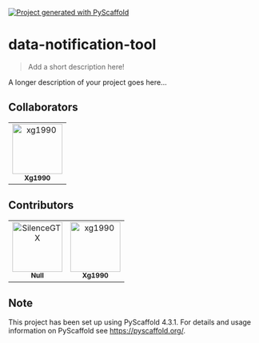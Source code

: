 <!-- These are examples of badges you might want to add to your README:
     please update the URLs accordingly

[![Built Status](https://api.cirrus-ci.com/github/<USER>/data-notification-tool.svg?branch=main)](https://cirrus-ci.com/github/<USER>/data-notification-tool)
[![ReadTheDocs](https://readthedocs.org/projects/data-notification-tool/badge/?version=latest)](https://data-notification-tool.readthedocs.io/en/stable/)
[![Coveralls](https://img.shields.io/coveralls/github/<USER>/data-notification-tool/main.svg)](https://coveralls.io/r/<USER>/data-notification-tool)
[![PyPI-Server](https://img.shields.io/pypi/v/data-notification-tool.svg)](https://pypi.org/project/data-notification-tool/)
[![Conda-Forge](https://img.shields.io/conda/vn/conda-forge/data-notification-tool.svg)](https://anaconda.org/conda-forge/data-notification-tool)
[![Monthly Downloads](https://pepy.tech/badge/data-notification-tool/month)](https://pepy.tech/project/data-notification-tool)
[![Twitter](https://img.shields.io/twitter/url/http/shields.io.svg?style=social&label=Twitter)](https://twitter.com/data-notification-tool)
-->

[![Project generated with PyScaffold](https://img.shields.io/badge/-PyScaffold-005CA0?logo=pyscaffold)](https://pyscaffold.org/)

# data-notification-tool

> Add a short description here!

A longer description of your project goes here...

## Collaborators

<!-- readme: collaborators -start -->
<table>
<tr>
    <td align="center">
        <a href="https://github.com/xg1990">
            <img src="https://avatars.githubusercontent.com/u/1443518?v=4" width="100;" alt="xg1990"/>
            <br />
            <sub><b>Xg1990</b></sub>
        </a>
    </td></tr>
</table>
<!-- readme: collaborators -end -->


## Contributors

<!-- readme: contributors -start -->
<table>
<tr>
    <td align="center">
        <a href="https://github.com/SilenceGTX">
            <img src="https://avatars.githubusercontent.com/u/20066708?v=4" width="100;" alt="SilenceGTX"/>
            <br />
            <sub><b>Null</b></sub>
        </a>
    </td>
    <td align="center">
        <a href="https://github.com/xg1990">
            <img src="https://avatars.githubusercontent.com/u/1443518?v=4" width="100;" alt="xg1990"/>
            <br />
            <sub><b>Xg1990</b></sub>
        </a>
    </td></tr>
</table>
<!-- readme: contributors -end -->
<!-- pyscaffold-notes -->

## Note

This project has been set up using PyScaffold 4.3.1. For details and usage
information on PyScaffold see https://pyscaffold.org/.
